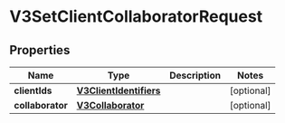 
# V3SetClientCollaboratorRequest

## Properties
Name | Type | Description | Notes
------------ | ------------- | ------------- | -------------
**clientIds** | [**V3ClientIdentifiers**](V3ClientIdentifiers.md) |  |  [optional]
**collaborator** | [**V3Collaborator**](V3Collaborator.md) |  |  [optional]



